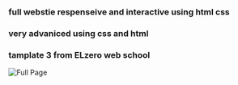 
### full webstie respenseive and interactive using html css

### very advaniced using css and html

### tamplate 3 from ELzero web school

![Full Page](view.png)
